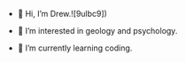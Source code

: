 - 👋 Hi, I’m Drew.![9ulbc9])

- 👀 I’m interested in geology and psychology.
- 🌱 I’m currently learning coding.

<!---
Drewcavo/Drewcavo is a ✨ special ✨ repository because its `README.md` (this file) appears on your GitHub profile.
You can click the Preview link to take a look at your changes.
--->

